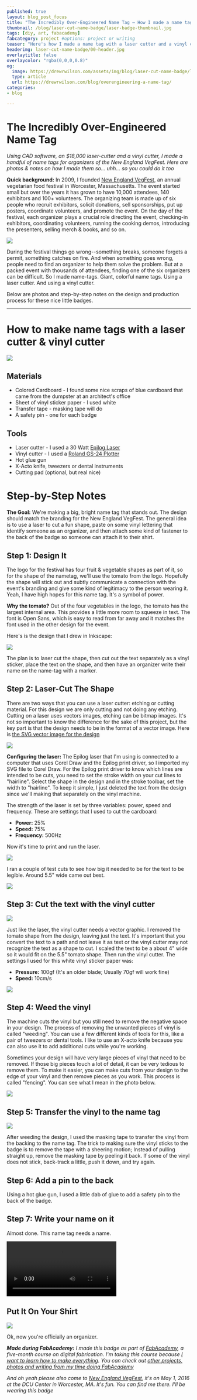 ```yaml
---
published: true
layout: blog_post_focus
title: "The Incredibly Over-Engineered Name Tag – How I made a name tag with a laser cutter & vinyl cutter"
thumbnail: /blog/laser-cut-name-badge/laser-badge-thumbnail.jpg
tags: [diy, art, fabacademy]
fabcategory: project #options: project or writing
teaser: "Here's how I made a name tag with a laser cutter and a vinyl cutter. Made during FabAcademy 2016"
headerimg: laser-cut-name-badge/00-header.jpg
overlaytitle: false
overlaycolor: "rgba(0,0,0,0.8)"
og:
  image: https://drewrwilson.com/assets/img/blog/laser-cut-name-badge/laser-badge-social-media-share.jpg
  type: article
  url: https://drewrwilson.com/blog/overengineering-a-name-tag/
categories:
- blog

---
```


# The Incredibly Over-Engineered Name Tag

*Using CAD software, an $18,000 laser-cutter and a vinyl cutter, I made a handful of name tags for organizers of the New England VegFest. Here are photos & notes on how I made them so... uhh... so you could do it too*

**Quick background:** In 2009, I founded [New England VegFest](https://NewEnglandVegFest.com), an annual vegetarian food festival in Worcester, Massachusetts. The event started small but over the years it has grown to have 10,000 attendees, 140 exhibitors and 100+ volunteers. The organizing team is made up of six people who recruit exhibitors, solicit donations, sell sponsorships, put up posters, coordinate volunteers, and promote the event. On the day of the festival, each organizer plays a crucial role directing the event, checking-in exhibitors, coordinating volunteers, running the cooking demos, introducing the presenters, selling merch & books, and so on.

![](/assets/img/new-england-vegfest-sticker-sm.jpg)

During the festival things go wrong--something breaks, someone forgets a permit, something catches on fire. And when something goes wrong, people need to find an organizer to help them solve the problem. But at a packed event with thousands of attendees, finding one of the six organizers can be difficult. So I made name-tags. Giant, colorful name tags. Using a laser cutter. And using a vinyl cutter.

Below are photos and step-by-step notes on the design and production process for these nice little badges.

---

# How to make name tags with a laser cutter & vinyl cutter

![](/assets/img/blog/laser-cut-name-badge/17-just-badge.sm.jpg)

## Materials

 * Colored Cardboard - I found some nice scraps of blue cardboard that came from the dumpster at an architect's office
 * Sheet of vinyl sticker paper - I used white
 * Transfer tape - masking tape will do
 * A safety pin - one for each badge

## Tools

 * Laser cutter - I used a 30 Watt [Epilog Laser](https://www.epiloglaser.com/)
 * Vinyl cutter - I used a [Roland GS-24 Plotter](http://amzn.to/1p1Xudw)
 * Hot glue gun
 * X-Acto knife, tweezers or dental instruments
 * Cutting pad (optional, but real nice)

# Step-by-Step Notes

**The Goal:** We're making a big, bright name tag that stands out. The design should match the branding for the New England VegFest. The general idea is to use a laser to cut a fun shape, paste on some vinyl lettering that identify someone as an organizer, and then attach some kind of fastener to the back of the badge so someone can attach it to their shirt.

## Step 1: Design It

The logo for the festival has four fruit & vegetable shapes as part of it, so for the shape of the nametag, we'll use the tomato from the logo. Hopefully the shape will stick out and subtly communicate a connection with the event's branding and give some kind of legitimacy to the person wearing it. Yeah, I have high hopes for this name tag. It's a symbol of power.

**Why the tomato?** Out of the four vegetables in the logo, the tomato has the largest internal area. This provides a little more room to squeeze in text. The font is Open Sans, which is easy to read from far away and it matches the font used in the other design for the event.

Here's is the design that I drew in Inkscape:

![](/assets/img/blog/laser-cut-name-badge/12-design.sm.jpg)

The plan is to laser cut the shape, then cut out the text separately as a vinyl sticker, place the text on the shape, and then have an organizer write their name on the name-tag with a marker.

## Step 2: Laser-Cut The Shape

There are two ways that you can use a laser cutter: etching or cutting material. For this design we are only cutting and not doing any etching. Cutting on a laser uses vectors images, etching can be bitmap images. It's not so important to know the difference for the sake of this project, but the key part is that the design needs to be in the format of a vector image. Here is [the SVG vector image for the design](/assets/img/blog/laser-cut-name-badge/hello-i-am-an-organizer.svg)

[![](/assets/img/blog/laser-cut-name-badge/hello-i-am-an-organizer.png)](/assets/img/blog/laser-cut-name-badge/hello-i-am-an-organizer.svg)

**Configuring the laser:** The Epilog laser that I'm using is connected to a computer that uses Corel Draw and the Epilog print driver, so I imported my SVG file to Corel Draw. For the Epilog print driver to know which lines are intended to be cuts, you need to set the stroke width on your cut lines to "hairline". Select the shape in the design and in the stroke toolbar, set the width to "hairline". To keep it simple, I just deleted the text from the design since we'll making that separately on the vinyl machine.

The strength of the laser is set by three variables: power, speed and frequency. These are settings that I used to cut the cardboard:

 * **Power:** 25%
 * **Speed:** 75%
 * **Frequency:** 500Hz

Now it's time to print and run the laser.

![](/assets/img/blog/laser-cut-name-badge/3-cutting.sm.jpg)

I ran a couple of test cuts to see how big it needed to be for the text to be legible. Around 5.5" wide came out best.

![](/assets/img/blog/laser-cut-name-badge/6-cut.sm.jpg)

## Step 3: Cut the text with the vinyl cutter

![](/assets/img/blog/laser-cut-name-badge/1-vinylcutter.sm.jpg)

Just like the laser, the vinyl cutter needs a vector graphic. I removed the tomato shape from the design, leaving just the text. It's important that you convert the text to a path and not leave it as text or the vinyl cutter may not recognize the text as a shape to cut. I scaled the text to be a about 4" wide so it would fit on the 5.5" tomato shape. Then run the vinyl cutter. The settings I used for this white vinyl sticker paper was:

* **Pressure:** 100gf (It's an older blade; Usually 70gf will work fine)
* **Speed:** 10cm/s

![](/assets/img/blog/laser-cut-name-badge/15-cut.sm.jpg)

## Step 4: Weed the vinyl

The machine cuts the vinyl but you still need to remove the negative space in your design. The process of removing the unwanted pieces of vinyl is called "weeding". You can use a few different kinds of tools for this, like a pair of tweezers or dental tools. I like to use an X-acto knife because you can also use it to add additional cuts while you're working.

Sometimes your design will have very large pieces of vinyl that need to be removed. If those big pieces touch a lot of detail, it can be very tedious to remove them. To make it easier, you can make cuts from your design to the edge of your vinyl and then remove pieces as you work. This process is called "fencing". You can see what I mean in the photo below.

![](/assets/img/blog/laser-cut-name-badge/7-text.sm.jpg)


## Step 5: Transfer the vinyl to the name tag

![](/assets/img/blog/laser-cut-name-badge/8-text.sm.jpg)

After weeding the design, I used the masking tape to transfer the vinyl from the backing to the name tag. The trick to making sure the vinyl sticks to the badge is to remove the tape with a sheering motion; Instead of pulling straight up, remove the masking tape by peeling it back. If some of the vinyl does not stick, back-track a little, push it down, and try again.

## Step 6: Add a pin to the back

Using a hot glue gun, I used a little dab of glue to add a safety pin to the back of the badge.

## Step 7: Write your name on it

Almost done. This name tag needs a name.

<div class="text-center">
<video controls>
  <source src="/assets/img/blog/laser-cut-name-badge/laser-cut-name-tag.webm" type="video/webm">
  Your browser does not support HTML5 video.
</video>
</div>


## Put It On Your Shirt

![](/assets/img/blog/laser-cut-name-badge/16-final.sm.jpg)

Ok, now you're officially an organizer.


***Made during FabAcademy:** I made this badge as part of [FabAcademy](https://drewrwilson.com/fabacademy/), a five-month course on digital fabrication. I'm taking this course because [I want to learn how to make everything](https://drewrwilson.com/blog/starting-fabacademy). You can check out [other projects, photos and writing from my time doing FabAcademy](https://drewrwilson.com/fabacademy/)*

*And oh yeah please also come to [New England VegFest](https://NewEnglandVegFest.com), it's on May 1, 2016 at the DCU Center in Worcester, MA. It's fun. You can find me there. I'll be wearing this badge*
